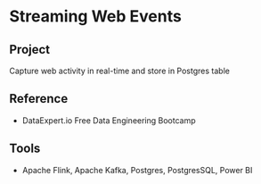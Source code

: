 # Streaming Web Events

## Project
Capture web activity in real-time and store in Postgres table


## Reference
- DataExpert.io Free Data Engineering Bootcamp

## Tools
- Apache Flink, Apache Kafka, Postgres, PostgresSQL, Power BI


